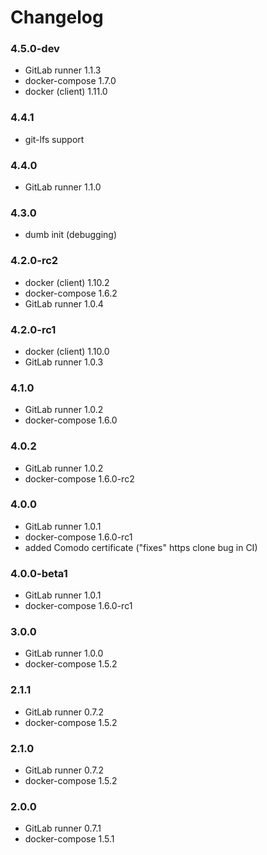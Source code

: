 Changelog
=========

### 4.5.0-dev

- GitLab runner 1.1.3
- docker-compose 1.7.0
- docker (client) 1.11.0

### 4.4.1

- git-lfs support

### 4.4.0

- GitLab runner 1.1.0

### 4.3.0

- dumb init (debugging)

### 4.2.0-rc2

- docker (client) 1.10.2
- docker-compose 1.6.2
- GitLab runner 1.0.4

### 4.2.0-rc1

- docker (client) 1.10.0
- GitLab runner 1.0.3

### 4.1.0

- GitLab runner 1.0.2
- docker-compose 1.6.0

### 4.0.2

- GitLab runner 1.0.2
- docker-compose 1.6.0-rc2

### 4.0.0

- GitLab runner 1.0.1
- docker-compose 1.6.0-rc1
- added Comodo certificate ("fixes" https clone bug in CI)

### 4.0.0-beta1

- GitLab runner 1.0.1
- docker-compose 1.6.0-rc1

### 3.0.0

- GitLab runner 1.0.0
- docker-compose 1.5.2

### 2.1.1

- GitLab runner 0.7.2
- docker-compose 1.5.2

### 2.1.0

- GitLab runner 0.7.2
- docker-compose 1.5.2

### 2.0.0

- GitLab runner 0.7.1
- docker-compose 1.5.1
